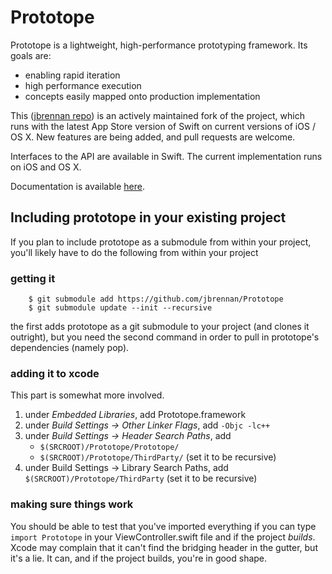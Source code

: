 # Prototope

Prototope is a lightweight, high-performance prototyping framework. Its goals are:
 * enabling rapid iteration
 * high performance execution
 * concepts easily mapped onto production implementation
 
This ([jbrennan repo](https://github.com/jbrennan/Prototope)) is an actively maintained fork of the project, which runs with the latest App Store version of Swift on current versions of iOS / OS X. New features are being added, and pull requests are welcome.

Interfaces to the API are available in Swift. The current implementation runs on iOS and OS X.

Documentation is available [here](http://khan.github.io/Prototope/).

## Including prototope in your existing project

If you plan to include prototope as a submodule from within your project, you'll likely have to do the following from within your project

### getting it
```
    $ git submodule add https://github.com/jbrennan/Prototope
    $ git submodule update --init --recursive
```

the first adds prototope as a git submodule to your project (and clones it outright), but you need the second command in order to pull in prototope's dependencies (namely pop).

### adding it to xcode

This part is somewhat more involved.

1. under *Embedded Libraries*, add Prototope.framework
2. under *Build Settings -> Other Linker Flags*, add `-Objc -lc++`
3. under *Build Settings -> Header Search Paths*, add 
    * `$(SRCROOT)/Prototope/Prototope/`
    * `$(SRCROOT)/Prototope/ThirdParty/` (set it to be recursive)
4. under Build Settings -> Library Search Paths, add `$(SRCROOT)/Prototope/ThirdParty` (set it to be recursive)

### making sure things work

You should be able to test that you've imported everything if you can type `import Prototope` in your ViewController.swift file and if the project *builds*. Xcode may complain that it can't find the bridging header in the gutter, but it's a lie. It can, and if the project builds, you're in good shape.

